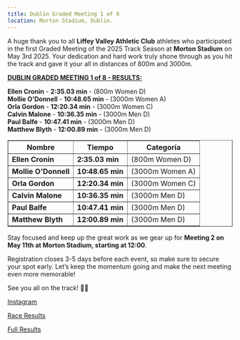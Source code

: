 ```yaml
---
title: Dublin Graded Meeting 1 of 8
location: Morton Stadium, Dublin.
---
```


A huge thank you to all <b>Liffey Valley Athletic Club</b> athletes who participated in the first Graded Meeting of the 2025 Track Season at <b>Morton Stadium</b> on May 3rd 2025. Your dedication and hard work truly shone through as you hit the track and gave it your all in distances of 800m and 3000m.

<b><u>DUBLIN GRADED MEETING 1 of 8 - RESULTS:</u></b>

<b>Ellen Cronin</b> - <b>2:35.03 min</b> - (800m Women D) <br>
<b>Mollie O'Donnell</b> - <b>10:48.65 min</b> - (3000m Women A) <br> 
<b>Orla Gordon</b> - <b>12:20.34 min</b> - (3000m Women C) <br> 
<b>Calvin Malone</b> - <b>10:36.35 min</b> - (3000m Men D)  <br>
<b>Paul Balfe</b> - <b>10:47.41 min</b> - (3000m Men D)  <br>
<b>Matthew Blyth</b> - <b>12:00.89 min</b> - (3000m Men D)  <br>

<table border="1" cellpadding="8" cellspacing="0"><thead><tr><th>Nombre</th><th>Tiempo</th><th>Categoría</th></tr></thead><tbody>
<tr><td><b>Ellen Cronin</b></td><td><b>2:35.03 min</b></td><td>(800m Women D)</td></tr>
<tr><td><b>Mollie O'Donnell</b></td><td><b>10:48.65 min</b></td><td>(3000m Women A)</td></tr>
<tr><td><b>Orla Gordon</b></td><td><b>12:20.34 min</b></td><td>(3000m Women C)</td></tr>
<tr><td><b>Calvin Malone</b></td><td><b>10:36.35 min</b></td><td>(3000m Men D)</td></tr>
<tr><td><b>Paul Balfe</b></td><td><b>10:47.41 min</b></td><td>(3000m Men D)</td></tr>
<tr><td><b>Matthew Blyth</b></td><td><b>12:00.89 min</b></td><td>(3000m Men D)</td></tr>
</tbody></table>


Stay focused and keep up the great work as we gear up for <b>Meeting 2 on May 11th at Morton Stadium, starting at 12:00</b>.

Registration closes 3-5 days before each event, so make sure to secure your spot early. Let’s keep the momentum going and make the next meeting even more memorable!

See you all on the track! 💪💥


<a href="https://www.instagram.com/p/DJPOnbjIhdA/?img_index=1" target="_blank" rel="noopener noreferrer">Instagram</a>

<a href="/races/2025-05-03-Dublin-Graded-1/" target="_blank" rel="noopener noreferrer">Race Results</a>

<a href="http://live.dublinathletics.com/graded-25-1/menu.html" target="_blank" rel="noopener noreferrer">Full Results</a>


 
